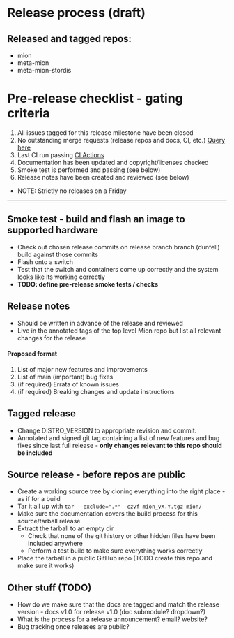 # Release process (draft)

## Released and tagged repos:
- mion
- meta-mion
- meta-mion-stordis

# Pre-release checklist - gating criteria
1. All issues tagged for this release milestone have been closed
2. No outstanding merge requests (release repos and docs, CI, etc.) [Query here](https://github.com/pulls?q=is%3Aopen+is%3Apr+archived%3Afalse+user%3AAPS-Networks)
3. Last CI run passing [CI Actions](https://github.com/APS-Networks/mion-ci/actions)
4. Documentation has been updated and copyright/licenses checked
5. Smoke test is performed and passing (see below)
6. Release notes have been created and reviewed (see below)
- NOTE: Strictly no releases on a Friday
***

## Smoke test - build and flash an image to supported hardware
- Check out chosen release commits on release branch branch (dunfell) build against those commits 
- Flash onto a switch
- Test that the switch and containers come up correctly and the system looks like its working correctly
- **TODO: define pre-release smoke tests / checks**

## Release notes
- Should be written in advance of the release and reviewed
- Live in the annotated tags of the top level Mion repo but list all relevant changes for the release

#### Proposed format
1. List of major new features and improvements
2. List of main (important) bug fixes
3. (if required) Errata of known issues
4. (if required) Breaking changes and update instructions

## Tagged release
- Change DISTRO_VERSION to appropriate revision and commit.
- Annotated and signed git tag containing a list of new features and bug fixes since last full release - **only changes relevant to this repo should be included**

## Source release - before repos are public
- Create a working source tree by cloning everything into the right place - as if for a build
- Tar it all up with ``tar --exclude=".*" -czvf mion_vX.Y.tgz mion/``
- Make sure the documentation covers the build process for this source/tarball release
- Extract the tarball to an empty dir
    + Check that none of the git history or other hidden files have been included anywhere
    + Perform a test build to make sure everything works correctly
- Place the tarball in a public GitHub repo (TODO create this repo and make sure it works)

## Other stuff (TODO)
- How do we make sure that the docs are tagged and match the release version - docs v1.0 for release v1.0 (doc submodule? dropdown?)
- What is the process for a release announcement? email? website?
- Bug tracking once releases are public?
